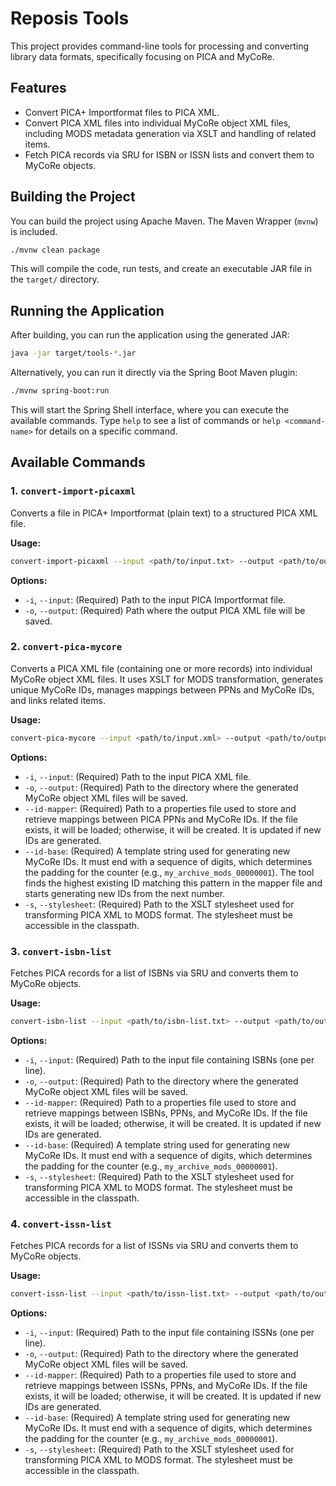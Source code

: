 # Reposis Tools

This project provides command-line tools for processing and converting library data formats, specifically focusing on PICA and MyCoRe.

## Features

*   Convert PICA+ Importformat files to PICA XML.
*   Convert PICA XML files into individual MyCoRe object XML files, including MODS metadata generation via XSLT and handling of related items.
*   Fetch PICA records via SRU for ISBN or ISSN lists and convert them to MyCoRe objects.

## Building the Project

You can build the project using Apache Maven. The Maven Wrapper (`mvnw`) is included.

```bash
./mvnw clean package
```

This will compile the code, run tests, and create an executable JAR file in the `target/` directory.

## Running the Application

After building, you can run the application using the generated JAR:

```bash
java -jar target/tools-*.jar
```

Alternatively, you can run it directly via the Spring Boot Maven plugin:

```bash
./mvnw spring-boot:run
```

This will start the Spring Shell interface, where you can execute the available commands. Type `help` to see a list of commands or `help <command-name>` for details on a specific command.

## Available Commands

### 1. `convert-import-picaxml`

Converts a file in PICA+ Importformat (plain text) to a structured PICA XML file.

**Usage:**

```bash
convert-import-picaxml --input <path/to/input.txt> --output <path/to/output.xml>
```

**Options:**

*   `-i`, `--input`: (Required) Path to the input PICA Importformat file.
*   `-o`, `--output`: (Required) Path where the output PICA XML file will be saved.

### 2. `convert-pica-mycore`

Converts a PICA XML file (containing one or more records) into individual MyCoRe object XML files. It uses XSLT for MODS transformation, generates unique MyCoRe IDs, manages mappings between PPNs and MyCoRe IDs, and links related items.

**Usage:**

```bash
convert-pica-mycore --input <path/to/input.xml> --output <path/to/output/dir> --id-mapper <path/to/idmap.properties> --id-base <prefix_00000000> --stylesheet <classpath/to/stylesheet.xsl>
```

**Options:**

*   `-i`, `--input`: (Required) Path to the input PICA XML file.
*   `-o`, `--output`: (Required) Path to the directory where the generated MyCoRe object XML files will be saved.
*   `--id-mapper`: (Required) Path to a properties file used to store and retrieve mappings between PICA PPNs and MyCoRe IDs. If the file exists, it will be loaded; otherwise, it will be created. It is updated if new IDs are generated.
*   `--id-base`: (Required) A template string used for generating new MyCoRe IDs. It must end with a sequence of digits, which determines the padding for the counter (e.g., `my_archive_mods_00000001`). The tool finds the highest existing ID matching this pattern in the mapper file and starts generating new IDs from the next number.
*   `-s`, `--stylesheet`: (Required) Path to the XSLT stylesheet used for transforming PICA XML to MODS format. The stylesheet must be accessible in the classpath.

### 3. `convert-isbn-list`

Fetches PICA records for a list of ISBNs via SRU and converts them to MyCoRe objects.

**Usage:**

```bash
convert-isbn-list --input <path/to/isbn-list.txt> --output <path/to/output/dir> --id-mapper <path/to/idmap.properties> --id-base <prefix_00000000> --stylesheet <classpath/to/stylesheet.xsl>
```

**Options:**

*   `-i`, `--input`: (Required) Path to the input file containing ISBNs (one per line).
*   `-o`, `--output`: (Required) Path to the directory where the generated MyCoRe object XML files will be saved.
*   `--id-mapper`: (Required) Path to a properties file used to store and retrieve mappings between ISBNs, PPNs, and MyCoRe IDs. If the file exists, it will be loaded; otherwise, it will be created. It is updated if new IDs are generated.
*   `--id-base`: (Required) A template string used for generating new MyCoRe IDs. It must end with a sequence of digits, which determines the padding for the counter (e.g., `my_archive_mods_00000001`).
*   `-s`, `--stylesheet`: (Required) Path to the XSLT stylesheet used for transforming PICA XML to MODS format. The stylesheet must be accessible in the classpath.

### 4. `convert-issn-list`

Fetches PICA records for a list of ISSNs via SRU and converts them to MyCoRe objects.

**Usage:**

```bash
convert-issn-list --input <path/to/issn-list.txt> --output <path/to/output/dir> --id-mapper <path/to/idmap.properties> --id-base <prefix_00000000> --stylesheet <classpath/to/stylesheet.xsl>
```

**Options:**

*   `-i`, `--input`: (Required) Path to the input file containing ISSNs (one per line).
*   `-o`, `--output`: (Required) Path to the directory where the generated MyCoRe object XML files will be saved.
*   `--id-mapper`: (Required) Path to a properties file used to store and retrieve mappings between ISSNs, PPNs, and MyCoRe IDs. If the file exists, it will be loaded; otherwise, it will be created. It is updated if new IDs are generated.
*   `--id-base`: (Required) A template string used for generating new MyCoRe IDs. It must end with a sequence of digits, which determines the padding for the counter (e.g., `my_archive_mods_00000001`).
*   `-s`, `--stylesheet`: (Required) Path to the XSLT stylesheet used for transforming PICA XML to MODS format. The stylesheet must be accessible in the classpath.
